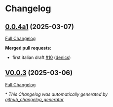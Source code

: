 # Changelog

## [0.0.4a1](https://github.com/OpenVoiceOS/ovos-skill-diagnostics/tree/0.0.4a1) (2025-03-07)

[Full Changelog](https://github.com/OpenVoiceOS/ovos-skill-diagnostics/compare/V0.0.3...0.0.4a1)

**Merged pull requests:**

- first italian draft [\#10](https://github.com/OpenVoiceOS/ovos-skill-diagnostics/pull/10) ([denics](https://github.com/denics))

## [V0.0.3](https://github.com/OpenVoiceOS/ovos-skill-diagnostics/tree/V0.0.3) (2025-03-06)

[Full Changelog](https://github.com/OpenVoiceOS/ovos-skill-diagnostics/compare/0.0.3...V0.0.3)



\* *This Changelog was automatically generated by [github_changelog_generator](https://github.com/github-changelog-generator/github-changelog-generator)*
